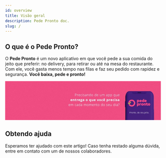 ```yaml
---
id: overview
title: Visão geral
description: Pede Pronto doc.
slug: /
---
```


## O que é o Pede Pronto?

O **Pede Pronto** é um novo aplicativo em que você pede a
sua comida do jeito que preferir: no delivery, para retirar
ou até na mesa do restaurante. Com ele, você gasta menos
tempo nas filas e faz seu pedido com rapidez e segurança.
**Você baixa, pede e pronto!**

![img](../../../static/img/guides/home-pedepronto.jpeg)

## Obtendo ajuda

Esperamos ter ajudado com este artigo! Caso tenha restado alguma dúvida, entre em contato com um de nossos colaboradores.
